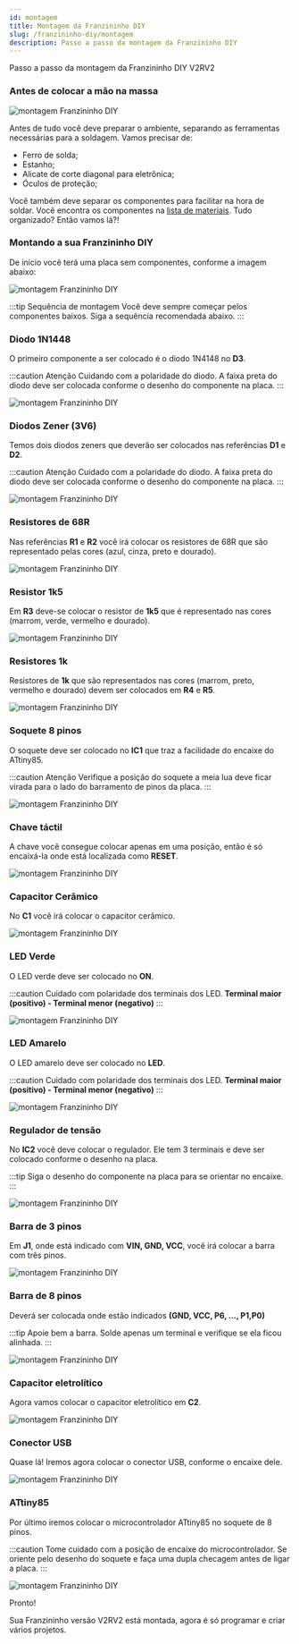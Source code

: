```yaml
---
id: montagem
title: Montagem da Franzininho DIY
slug: /franzininho-diy/montagem
description: Passo a passo da montagem da Franzininho DIY
---
```


Passo a passo da montagem da Franzininho DIY V2RV2

### Antes de colocar a mão na massa

![montagem Franzininho DIY](img/montagem/prepare-ambiente.png)

Antes de tudo você deve preparar o ambiente, separando as ferramentas necessárias para a soldagem. Vamos precisar de:

- Ferro de solda;
- Estanho;
- Alicate de corte diagonal para eletrônica;
- Óculos de proteção;

Você também deve separar os componentes para facilitar na hora de soldar. Você encontra os componentes na [lista de materiais](FranzininhoDIY/lista-de-materiais.md). Tudo organizado? Então vamos lá?!

### Montando a sua Franzininho DIY

De início você terá uma placa sem componentes, conforme a imagem abaixo:

![montagem Franzininho DIY](img/montagem/00-pcb.png)

:::tip Sequência de montagem
Você deve sempre começar pelos componentes baixos. Siga a sequência recomendada abaixo.
:::

### Diodo 1N1448

O primeiro componente a ser colocado é o diodo 1N4148 no **D3**.

:::caution Atenção
Cuidando com a polaridade do diodo. A faixa preta do diodo deve ser colocada conforme o desenho do componente na placa.
:::

![montagem Franzininho DIY](img/montagem/01-diodo1N4148.png)

### Diodos Zener (3V6)

Temos dois diodos zeners que deverão ser colocados nas referências **D1** e **D2**.

:::caution Atenção
Cuidado com a polaridade do diodo. A faixa preta do diodo deve ser colocada conforme o desenho do componente na placa.
:::

![montagem Franzininho DIY](img/montagem/02-diodos-zenners.png)

### Resistores de 68R

Nas referências **R1** e **R2** você irá colocar os resistores de 68R que são representado pelas cores (azul, cinza, preto e dourado).

![montagem Franzininho DIY](img/montagem/03-resistores68R.png)

### Resistor 1k5

Em **R3** deve-se colocar o resistor de **1k5** que é representado nas cores (marrom, verde, vermelho e dourado).

![montagem Franzininho DIY](img/montagem/04-resistor1k5.png)

### Resistores 1k

Resistores de **1k** que são representados nas cores (marrom, preto, vermelho e dourado) devem ser colocados em **R4** e **R5**.

![montagem Franzininho DIY](img/montagem/05-resistores1k.png)

### Soquete 8 pinos

O soquete deve ser colocado no **IC1** que traz a facilidade do encaixe do ATtiny85.

:::caution Atenção
Verifique a posição do soquete a meia lua deve ficar virada para o lado do barramento de pinos da placa.
:::

![montagem Franzininho DIY](img/montagem/06-soquete.png)

### Chave táctil

A chave você consegue colocar apenas em uma posição, então é só encaixá-la onde está localizada como **RESET**.

![montagem Franzininho DIY](img/montagem/07-chave-táctil.png)

### Capacitor Cerâmico

No **C1** você irá colocar o capacitor cerâmico.

![montagem Franzininho DIY](img/montagem/08-capacitor-cerâmico.png)

### LED Verde

O LED verde deve ser colocado no **ON**.

:::caution Cuidado com polaridade dos terminais dos LED.
**Terminal maior (positivo) - Terminal menor (negativo)**
:::

![montagem Franzininho DIY](img/montagem/09-led-verde.png)

### LED Amarelo

O LED amarelo deve ser colocado no **LED**.

:::caution Cuidado com polaridade dos terminais dos LED.
**Terminal maior (positivo) - Terminal menor (negativo)**
:::

![montagem Franzininho DIY](img/montagem/10-led-amarelo.png)

### Regulador de tensão

No **IC2** você deve colocar o regulador. Ele tem 3 terminais e deve ser colocado conforme o desenho na placa.

:::tip Siga o desenho do componente na placa para se orientar no encaixe.
:::

![montagem Franzininho DIY](img/montagem/11-regulador-de-tensão.png)

### Barra de 3 pinos

Em **J1**, onde está indicado com **VIN, GND, VCC**, você irá colocar a barra com três pinos.

![montagem Franzininho DIY](img/montagem/12-barra-de-3-pinos.png)

### Barra de 8 pinos

Deverá ser colocada onde estão indicados **(GND, VCC, P6, ..., P1,P0)**

:::tip Apoie bem a barra. Solde apenas um terminal e verifique se ela ficou alinhada.
:::

![montagem Franzininho DIY](img/montagem/13-barra-de-8-pinos.png)

### Capacitor eletrolítico

Agora vamos colocar o capacitor eletrolítico em **C2**.

![montagem Franzininho DIY](img/montagem/14-capacitor-eletrolitico.png)

### Conector USB

Quase lá! Iremos agora colocar o conector USB, conforme o encaixe dele.

![montagem Franzininho DIY](img/montagem/15-conector-usb.png)

### ATtiny85

Por último iremos colocar o microcontrolador ATtiny85 no soquete de 8 pinos.

:::caution Tome cuidado com a posição de encaixe do microcontrolador. Se oriente pelo desenho do soquete e faça uma dupla checagem antes de ligar a placa.
:::

![montagem Franzininho DIY](img/montagem/16-attiny85.png)

Pronto!

Sua Franzininho versão V2RV2 está montada, agora é só programar e criar vários projetos.
